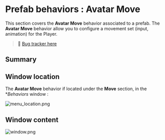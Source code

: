 # Prefab behaviors : Avatar Move

This section covers the **Avatar Move** behavior associated to a prefab. The **Avatar Move** behavior allow you to configure a movement set (input, animation) for the Player.

> 🐞 [Bug tracker here](https://trello.com/b/PIzgsYov/rpg-power-forge-road-map)

## Summary

## Window location

The **Avatar Move** behavior if located under the **Move** section, in the **Behaviors* window : 

![menu_location.png](./../media/prefab_behaviors/player_move/window_location.gif)

## Window content

![window.png](./../media/prefab_behaviors/player_move/window_content.PNG)

